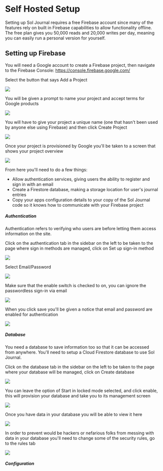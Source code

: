 # Self Hosted Setup

Setting up Sol Journal requires a free Firebase account since many of the features rely on built in Firebase capabilities to allow functionality offline. The free plan gives you 50,000 reads and 20,000 writes per day, meaning you can easily run a personal version for yourself.

## Setting up Firebase

You will need a Google account to create a Firebase project, then navigate to the Firebase Console: https://console.firebase.google.com/

Select the button that says Add a Project

![](https://raw.githubusercontent.com/gillkyle/images/master/sol-journal-setup/1.png)

You will be given a prompt to name your project and accept terms for Google products

![](https://raw.githubusercontent.com/gillkyle/images/master/sol-journal-setup/2.png)

You will have to give your project a unique name (one that hasn't been used by anyone else using Firebase) and then click Create Project

![](https://raw.githubusercontent.com/gillkyle/images/master/sol-journal-setup/3.png)

Once your project is provisioned by Google you'll be taken to a screen that shows your project overview

![](https://raw.githubusercontent.com/gillkyle/images/master/sol-journal-setup/4.png)

From here you'll need to do a few things:

- Allow authentication services, giving users the ability to register and sign in with an email
- Create a Firestore database, making a storage location for user's journal entries
- Copy your apps configuration details to your copy of the Sol Journal code so it knows how to communicate with your Firebase project

##### Authentication

Authentication refers to verifying who users are before letting them access information on the site.

Click on the authentication tab in the sidebar on the left to be taken to the page where sign in methods are managed, click on Set up sign-in method

![](https://raw.githubusercontent.com/gillkyle/images/master/sol-journal-setup/6.png)

Select Email/Password

![](https://raw.githubusercontent.com/gillkyle/images/master/sol-journal-setup/7.png)

Make sure that the enable switch is checked to on, you can ignore the passwordless sign-in via email

![](https://raw.githubusercontent.com/gillkyle/images/master/sol-journal-setup/9.png)

When you click save you'll be given a notice that email and password are enabled for authentication

![](https://raw.githubusercontent.com/gillkyle/images/master/sol-journal-setup/10.png)

##### Database

You need a database to save information too so that it can be accessed from anywhere. You'll need to setup a Cloud Firestore database to use Sol Journal.

Click on the database tab in the sidebar on the left to be taken to the page where your database will be managed, click on Create database

![](https://raw.githubusercontent.com/gillkyle/images/master/sol-journal-setup/11.png)

You can leave the option of Start in locked mode selected, and click enable, this will provision your database and take you to its management screen

![](https://raw.githubusercontent.com/gillkyle/images/master/sol-journal-setup/12.png)

Once you have data in your database you will be able to view it here

![](https://raw.githubusercontent.com/gillkyle/images/master/sol-journal-setup/13.png)

In order to prevent would be hackers or nefarious folks from messing with data in your database you'll need to change some of the security rules, go to the rules tab

![](https://raw.githubusercontent.com/gillkyle/images/master/sol-journal-setup/14.png)

##### Configuration
